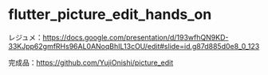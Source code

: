 # flutter_picture_edit_hands_on
レジュメ：https://docs.google.com/presentation/d/193wfhQN9KD-33KJpp62gmfRHs96AL0ANoqBhIL13cOU/edit#slide=id.g87d885d0e8_0_123

完成品：https://github.com/YujiOnishi/picture_edit
